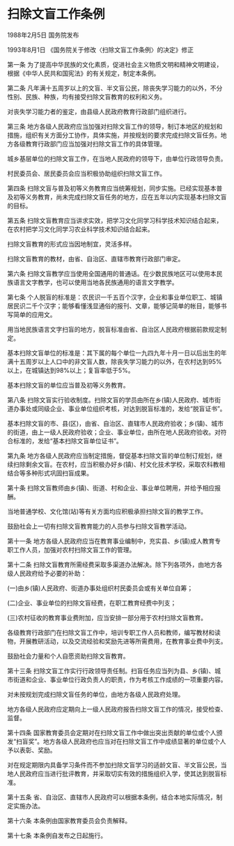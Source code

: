 # 扫除文盲工作条例

1988年2月5日 国务院发布

1993年8月1日 《国务院关于修改〈扫除文盲工作条例〉的决定》修正

<!-- INFO END -->

第一条 为了提高中华民族的文化素质，促进社会主义物质文明和精神文明建设，根据《中华人民共和国宪法》的有关规定，制定本条例。

第二条 凡年满十五周岁以上的文盲、半文盲公民，除丧失学习能力的以外，不分性别、民族、种族，均有接受扫除文盲教育的权利和义务。

对丧失学习能力者的鉴定，由县级人民政府教育行政部门组织进行。

第三条 地方各级人民政府应当加强对扫除文盲工作的领导，制订本地区的规划和措施，组织有关方面分工协作，具体实施，并按规划的要求完成扫除文盲任务。地方各级教育行政部门应当加强对扫除文盲工作的具体管理。

城乡基层单位的扫除文盲工作，在当地人民政府的领导下，由单位行政领导负责。

村民委员会、居民委员会应当积极协助组织扫除文盲工作。

第四条 扫除文盲与普及初等义务教育应当统筹规划，同步实施。已经实现基本普及初等义务教育，尚未完成扫除文盲任务的地方，应在五年以内实现基本扫除文盲的目标。

第五条 扫除文盲教育应当讲求实效，把学习文化同学习科学技术知识结合起来，在农村把学习文化同学习农业科学技术知识结合起来。

扫除文盲教育的形式应当因地制宜，灵活多样。

扫除文盲教育的教材，由省、自治区、直辖市教育行政部门审定。

第六条 扫除文盲教学应当使用全国通用的普通话。在少数民族地区可以使用本民族语言文字教学，也可以使用当地各民族通用的语言文字教学。

第七条 个人脱盲的标准是：农民识一千五百个汉字，企业和事业单位职工、城镇居民识二千个汉字；能够看懂浅显通俗的报刊、文章，能够记简单的帐目，能够书写简单的应用文。

用当地民族语言文字扫盲的地方，脱盲标准由省、自治区人民政府根据前款规定制定。

基本扫除文盲单位的标准是：其下属的每个单位一九四九年十月一日以后出生的年满十五周岁以上人口中的非文盲人数，除丧失学习能力的以外，在农村达到95%以上，在城镇达到98%以上；复盲率低于5%。

基本扫除文盲的单位应当普及初等义务教育。

第八条 扫除文盲实行验收制度。扫除文盲的学员由所在乡(镇)人民政府、城市街道办事处或同级企业、事业单位组织考核，对达到脱盲标准的，发给“脱盲证书”。

基本扫除文盲的市、县(区)，由省、自治区、直辖市人民政府验收；乡(镇)、城市的街道，由上一级人民政府验收；企业、事业单位，由所在地人民政府验收。对符合标准的，发给“基本扫除文盲单位证书”。

第九条 地方各级人民政府应当制定措施，督促基本扫除文盲的单位制订规划，继续扫除剩余文盲。在农村，应当积极办好乡(镇)、村文化技术学校，采取农科教相结合等多种形式巩固扫盲成果。

第十条 扫除文盲教师由乡(镇)、街道、村和企业、事业单位聘用，并给予相应报酬。

当地普通学校、文化馆(站)等有关方面均应积极承担扫除文盲的教学工作。

鼓励社会上一切有扫除文盲教育能力的人员参与扫除文盲教学活动。

第十一条 地方各级人民政府应当在教育事业编制中，充实县、乡(镇)成人教育专职工作人员，加强对农村扫除文盲工作的管理。

第十二条 扫除文盲教育所需经费采取多渠道办法解决。除下列各项外，由地方各级人民政府给予必要的补助：

(一)由乡(镇)人民政府、街道办事处组织村民委员会或有关单位自筹；

(二)企业、事业单位的扫除文盲经费，在职工教育经费中列支；

(三)农村征收的教育事业费附加，应当安排一部分用于农村扫除文盲教育。

各级教育行政部门在扫除文盲工作中，培训专职工作人员和教师，编写教材和读物，开展教研活动，以及交流经验和奖励先进等所需费用，在教育事业费中列支。

鼓励社会力量和个人自愿资助扫除文盲教育。

第十三条 扫除文盲工作实行行政领导责任制。扫盲任务应当列为县、乡(镇)、城市街道和企业、事业单位行政负责人的职责，作为考核工作成绩的一项重要内容。

对未按规划完成扫除文盲任务的单位，由地方各级人民政府处理。

地方各级人民政府应定期向上一级人民政府报告扫除文盲工作的情况，接受检查、监督。

第十四条 国家教育委员会定期对在扫除文盲工作中做出突出贡献的单位或个人颁发“扫盲奖”。地方各级人民政府也应当对在扫除文盲工作中成绩显著的单位或个人予以表彰、奖励。

对在规定期限内具备学习条件而不参加扫除文盲学习的适龄文盲、半文盲公民，当地人民政府应当进行批评教育，并采取切实有效的措施组织入学，使其达到脱盲标准。

第十五条 省、自治区、直辖市人民政府可以根据本条例，结合本地实际情况，制定实施办法。

第十六条 本条例由国家教育委员会负责解释。

第十七条 本条例自发布之日起施行。